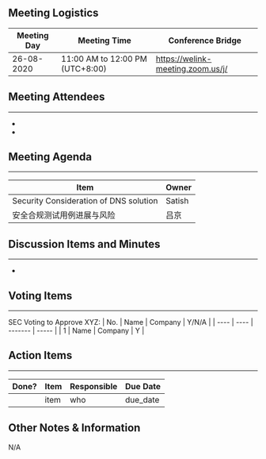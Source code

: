 ## Meeting Logistics

| Meeting Day | Meeting Time                    | Conference Bridge                          |
| ----------- | ------------------------------- | ------------------------------------------ |
| 26-08-2020  | 11:00 AM to 12:00 PM (UTC+8:00) | https://welink-meeting.zoom.us/j/ |

## Meeting Attendees
** **
- 
- 



## Meeting Agenda

** **
| Item                               | Owner  |
| ---------------------------------- | ------ |
| Security Consideration of DNS solution | Satish |
| 安全合规测试用例进展与风险   | 吕京 |


## Discussion Items and Minutes

** **
- 

## Voting Items

** **
SEC Voting to Approve XYZ:
| No.  | Name | Company | Y/N/A |
| ---- | ---- | ------- | ----- |
| 1    | Name | Company | Y     |

## Action Items
** **
| Done? | Item | Responsible | Due Date |
| ----- | ---- | ----------- | -------- |
|       | item | who         | due_date |

## Other Notes & Information
N/A